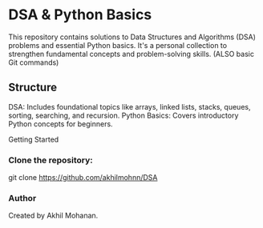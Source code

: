 # DSA & Python Basics
This repository contains solutions to Data Structures and Algorithms (DSA) problems and essential Python basics. It's a personal collection to strengthen fundamental concepts and problem-solving skills. (ALSO basic Git commands)

## Structure
DSA: Includes foundational topics like arrays, linked lists, stacks, queues, sorting, searching, and recursion.
Python Basics: Covers introductory Python concepts for beginners.

Getting Started
### Clone the repository:
git clone https://github.com/akhilmohnn/DSA
### Author
Created by Akhil Mohanan.
